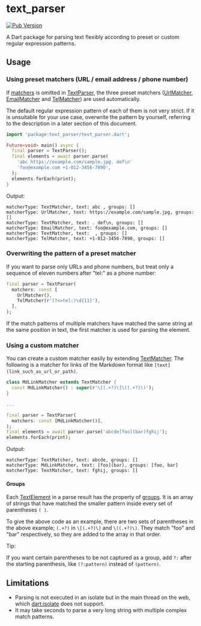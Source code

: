# text_parser

[![Pub Version](https://img.shields.io/pub/v/text_parser)](https://pub.dev/packages/text_parser)

A Dart package for parsing text flexibly according to preset or custom regular expression patterns.

## Usage

### Using preset matchers (URL / email address / phone number)

If [matchers][TextParser_matchers] is omitted in [TextParser][TextParser], the three preset
matchers ([UrlMatcher][UrlMatcher], [EmailMatcher][EmailMatcher] and [TelMatcher][TelMatcher])
are used automatically.

The default regular expression pattern of each of them is not very strict.
If it is unsuitable for your use case, overwrite the pattern by yourself, referring to the
description in a later section of this document.

```dart
import 'package:text_parser/text_parser.dart';

Future<void> main() async {
  final parser = TextParser();
  final elements = await parser.parse(
    'abc https://example.com/sample.jpg. def\n'
    'foo@example.com +1-012-3456-7890',
  );
  elements.forEach(print);
}
```

Output:
```
matcherType: TextMatcher, text: abc , groups: []
matcherType: UrlMatcher, text: https://example.com/sample.jpg, groups: []
matcherType: TextMatcher, text: . def\n, groups: []
matcherType: EmailMatcher, text: foo@example.com, groups: []
matcherType: TextMatcher, text:  , groups: []
matcherType: TelMatcher, text: +1-012-3456-7890, groups: []
```

### Overwriting the pattern of a preset matcher

If you want to parse only URLs and phone numbers, but treat only a sequence of eleven numbers
after "tel:" as a phone number:

```dart
final parser = TextParser(
  matchers: const [
    UrlMatcher(),
    TelMatcher(r'(?<=tel:)\d{11}'),
  ],
);
```

If the match patterns of multiple matchers have matched the same string at the same position
in text, the first matcher is used for parsing the element.

### Using a custom matcher

You can create a custom matcher easily by extending [TextMatcher][TextMatcher].
The following is a matcher for links of the Markdown format like `[text](link_such_as_url_or_path)`.

```dart
class MdLinkMatcher extends TextMatcher {
  const MdLinkMatcher() : super(r'\[(.+?)\]\((.+?)\)');
}

...

final parser = TextParser(
  matchers: const [MdLinkMatcher()],
);
final elements = await parser.parse('abcde[foo](bar)fghij');
elements.forEach(print);
```

Output:
```
matcherType: TextMatcher, text: abcde, groups: []
matcherType: MdLinkMatcher, text: [foo](bar), groups: [foo, bar]
matcherType: TextMatcher, text: fghij, groups: []
```

#### Groups

Each [TextElement][TextElement] in a parse result has the property of
[groups][TextElement_groups]. It is an array of strings that have matched the smaller pattern
inside every set of parentheses `( )`.

To give the above code as an example, there are two sets of parentheses in the above example;
`(.+?)` in `\[(.+?)\]` and `\((.+?)\)`. They match "foo" and "bar" respectively, so they are
added to the array in that order.

Tip:

If you want certain parentheses to be not captured as a group, add `?:` after the starting
parenthesis, like `(?:pattern)` instead of `(pattern)`.

## Limitations

- Parsing is not executed in an isolate but in the main thread on the web, which
[dart:isolate][isolate] does not support.
- It may take seconds to parse a very long string with multiple complex match patterns.

[TextParser]: https://pub.dev/documentation/text_parser/latest/text_parser/TextParser-class.html
[TextParser_matchers]: https://pub.dev/documentation/text_parser/latest/text_parser/TextParser/matchers.html
[TextMatcher]: https://pub.dev/documentation/text_parser/latest/text_parser/TextMatcher-class.html
[UrlMatcher]: https://pub.dev/documentation/text_parser/latest/text_parser/UrlMatcher-class.html
[EmailMatcher]: https://pub.dev/documentation/text_parser/latest/text_parser/EmailMatcher-class.html
[TelMatcher]: https://pub.dev/documentation/text_parser/latest/text_parser/TelMatcher-class.html
[TextElement]: https://pub.dev/documentation/text_parser/latest/text_parser/TextElement-class.html
[TextElement_groups]: https://pub.dev/documentation/text_parser/latest/text_parser/TextElement/groups.html
[isolate]: https://api.dartlang.org/stable/dart-isolate/dart-isolate-library.html

